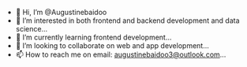 - 👋 Hi, I’m @Augustinebaidoo
- 👀 I’m interested in both frontend and backend development and data science...
- 🌱 I’m currently learning frontend development...
- 💞️ I’m looking to collaborate on web and app development...
- 📫 How to reach me on email: augustinebaidoo3@outlook.com...

<!---
Augustinebaidoo/Augustinebaidoo is a ✨ special ✨ repository because its `README.md` (this file) appears on your GitHub profile.
You can click the Preview link to take a look at your changes.
--->
